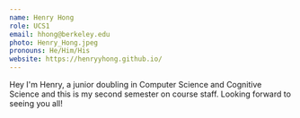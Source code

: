 ```yaml
---
name: Henry Hong
role: UCS1
email: hhong@berkeley.edu
photo: Henry_Hong.jpeg
pronouns: He/Him/His
website: https://henryyhong.github.io/
---
```

Hey I'm Henry, a junior doubling in Computer Science and Cognitive Science and this is my second semester on course staff. Looking forward to seeing you all!